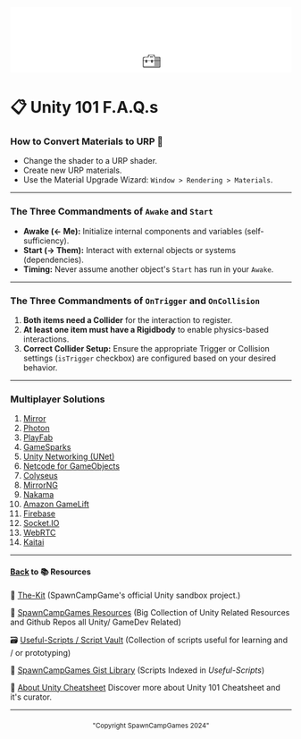 ![Unity 101 Docs](https://github.com/SpawnCampGames/Resources/blob/main/101/img/Unity101.png)

# 📋 Unity 101 F.A.Q.s

### How to Convert Materials to URP 🎨
- Change the shader to a URP shader.
- Create new URP materials.
- Use the Material Upgrade Wizard: `Window > Rendering > Materials`.

---

### **The Three Commandments of `Awake` and `Start`**
- **Awake (<- Me):** Initialize internal components and variables (self-sufficiency).
- **Start (-> Them):** Interact with external objects or systems (dependencies).
- **Timing:** Never assume another object's `Start` has run in your `Awake`.

---

### **The Three Commandments of `OnTrigger` and `OnCollision`**
1. **Both items need a Collider** for the interaction to register.
2. **At least one item must have a Rigidbody** to enable physics-based interactions.
3. **Correct Collider Setup:** Ensure the appropriate Trigger or Collision settings (`isTrigger` checkbox) are configured based on your desired behavior.

---

### **Multiplayer Solutions**
1. [Mirror](https://mirror-networking.gitbook.io/docs/)
2. [Photon](https://www.photonengine.com/)
3. [PlayFab](https://playfab.com/)
4. [GameSparks](https://www.gamesparks.com/)
5. [Unity Networking (UNet)](https://docs.unity3d.com/Manual/UNet.html)
6. [Netcode for GameObjects](https://docs-multiplayer.unity3d.com/)
7. [Colyseus](https://www.colyseus.io/)
8. [MirrorNG](https://github.com/vis2k/MirrorNG)
9. [Nakama](https://heroiclabs.com/)
10. [Amazon GameLift](https://aws.amazon.com/gamelift/)
11. [Firebase](https://firebase.google.com/)
12. [Socket.IO](https://socket.io/)
13. [WebRTC](https://webrtc.org/)
14. [Kaitai](https://www.kaitai.io/)

---

#### [Back](https://github.com/SpawnCampGames/Resources/blob/master/readme.md) to 📚 Resources 
🧰 [The-Kit](https://github.com/spawncampgames/The-Kit/blob/master/readme.md) (SpawnCampGame's official Unity sandbox project.)  

📘 [SpawnCampGames Resources](https://github.com/SpawnCampGames/Resources/blob/master/readme.md) (Big Collection of Unity Related Resources and Github Repos all Unity/ GameDev Related)  

🗃️ [Useful-Scripts / Script Vault](https://github.com/SpawnCampGames/Useful-Scripts/blob/master/readme.md) (Collection of scripts useful for learning and / or prototyping)  

📄 [SpawnCampGames Gist Library](https://gist.github.com/spawncampgames) (Scripts Indexed in *Useful-Scripts*)  

👤 [About Unity Cheatsheet](https://github.com/SpawnCampGames/Resources/blob/master/101/About.md)  Discover more about Unity 101 Cheatsheet and it's curator.

---

<p align="center"><sub>"Copyright SpawnCampGames 2024"</sub></p>
